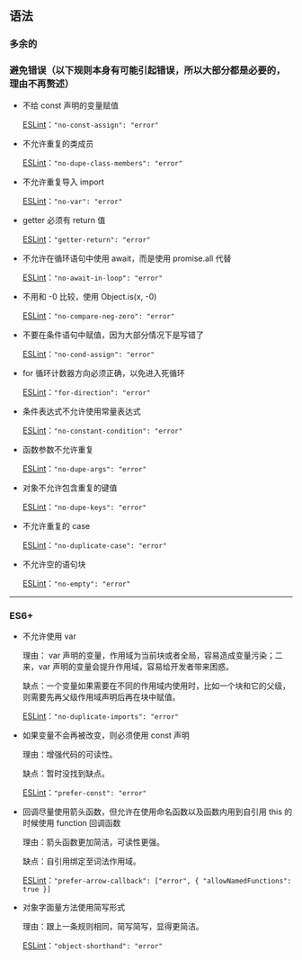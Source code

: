 ## 语法

### 多余的

### 避免错误（以下规则本身有可能引起错误，所以大部分都是必要的，理由不再赘述）

- 不给 const 声明的变量赋值

    [ESLint](https://eslint.org/docs/rules/no-const-assign)：`"no-const-assign": "error"`

- 不允许重复的类成员

    [ESLint](https://eslint.org/docs/rules/no-dupe-class-members)：`"no-dupe-class-members": "error"`

- 不允许重复导入 import

    [ESLint](https://eslint.org/docs/rules/no-var)：`"no-var": "error"`

- getter 必须有 return 值

    [ESLint](https://eslint.org/docs/rules/getter-return)：`"getter-return": "error"`

- 不允许在循环语句中使用 await，而是使用 promise.all 代替

    [ESLint](https://eslint.org/docs/rules/no-await-in-loop)：`"no-await-in-loop": "error"`

- 不用和 -0 比较，使用 Object.is(x, -0)

    [ESLint](https://eslint.org/docs/rules/no-compare-neg-zero)：`"no-compare-neg-zero": "error"`

- 不要在条件语句中赋值，因为大部分情况下是写错了

    [ESLint](https://eslint.org/docs/rules/no-cond-assign)：`"no-cond-assign": "error"`

- for 循环计数器方向必须正确，以免进入死循环

    [ESLint](https://eslint.org/docs/rules/for-direction)：`"for-direction": "error"`

- 条件表达式不允许使用常量表达式

    [ESLint](https://eslint.org/docs/rules/no-constant-condition)：`"no-constant-condition": "error"`

- 函数参数不允许重复

    [ESLint](https://eslint.org/docs/rules/no-dupe-args)：`"no-dupe-args": "error"`

- 对象不允许包含重复的键值

    [ESLint](https://eslint.org/docs/rules/no-dupe-keys)：`"no-dupe-keys": "error"`

- 不允许重复的 case

    [ESLint](https://eslint.org/docs/rules/no-duplicate-case)：`"no-duplicate-case": "error"`

- 不允许空的语句块

    [ESLint](https://eslint.org/docs/rules/no-empty)：`"no-empty": "error"`

---

### ES6+

- 不允许使用 var

    理由： var 声明的变量，作用域为当前块或者全局，容易造成变量污染；二来，var 声明的变量会提升作用域，容易给开发者带来困惑。

    缺点：一个变量如果需要在不同的作用域内使用时，比如一个块和它的父级，则需要先再父级作用域声明后再在块中赋值。

    [ESLint](https://eslint.org/docs/rules/no-duplicate-imports)：`"no-duplicate-imports": "error"`

- 如果变量不会再被改变，则必须使用 const 声明

    理由：增强代码的可读性。

    缺点：暂时没找到缺点。

    [ESLint](https://eslint.org/docs/rules/prefer-const)：`"prefer-const": "error"`

- 回调尽量使用箭头函数，但允许在使用命名函数以及函数内用到自引用 this 的时候使用 function 回调函数

    理由：箭头函数更加简洁，可读性更强。

    缺点：自引用绑定至词法作用域。

    [ESLint](https://eslint.org/docs/rules/prefer-arrow-callback)：`"prefer-arrow-callback": ["error", { "allowNamedFunctions": true }]`

- 对象字面量方法使用简写形式

    理由：跟上一条规则相同，简写简写，显得更简洁。

    [ESLint](https://eslint.org/docs/rules/object-shorthand)：`"object-shorthand": "error"`
